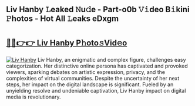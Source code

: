 ## Liv Hanby 𝙻eaked 𝙽u𝚍e - Part-o0b 𝚅𝚒deo B𝚒kini 𝙿hotos - Hot All 𝙻eaks eDxgm

# <h2><a href="http://ld1qdd.urlbe.top/?page=Liv+Hanby">🔗🔗👉👉 Liv Hanby P𝚑oto𝚜Vid𝚎o</a></h2>

[![Liv Hanby](https://i.imgur.com/eBuTRDB.gif)](http://ld1qdd.urlbe.top/?page=Liv+Hanby)
Liv Hanby, an enigmatic and complex figure, challenges easy categorization. Her distinctive online persona has captivated and provoked viewers, sparking debates on artistic expression, privacy, and the complexities of virtual communities. Despite the uncertainty of her next steps, her impact on the digital landscape is significant. Fueled by an unyielding resolve and undeniable captivation, Liv Hanby impact on digital media is revolutionary.
